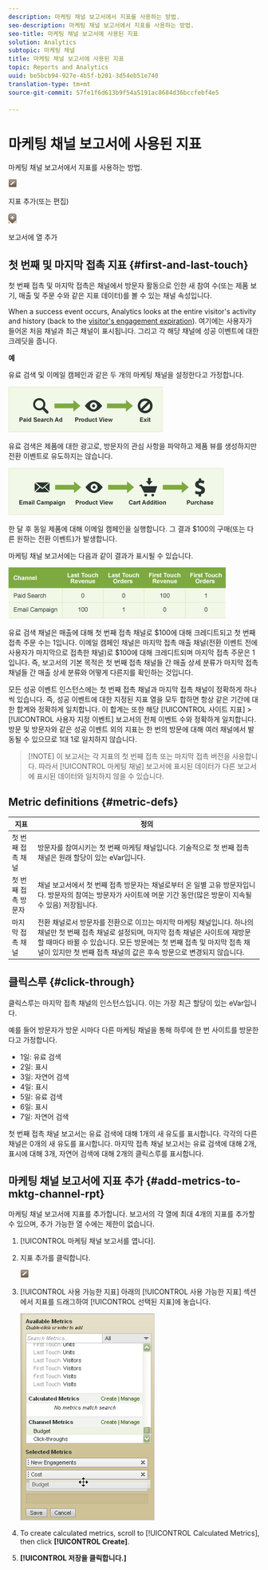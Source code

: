 ```yaml
---
description: 마케팅 채널 보고서에서 지표를 사용하는 방법.
seo-description: 마케팅 채널 보고서에서 지표를 사용하는 방법.
seo-title: 마케팅 채널 보고서에 사용된 지표
solution: Analytics
subtopic: 마케팅 채널
title: 마케팅 채널 보고서에 사용된 지표
topic: Reports and Analytics
uuid: be5bcb94-927e-4b5f-b201-3d54eb51e740
translation-type: tm+mt
source-git-commit: 57fe1f6d613b9f54a5191ac8684d36bccfebf4e5

---
```



# 마케팅 채널 보고서에 사용된 지표

마케팅 채널 보고서에서 지표를 사용하는 방법.

![](assets/metric_edit_icon.png)

지표 추가(또는 편집)

![](assets/add_column_icon.png)

 보고서에 열 추가

## 첫 번째 및 마지막 접촉 지표 {#first-and-last-touch}

첫 번째 접촉 및 마지막 접촉은 채널에서 방문자 활동으로 인한 새 참여 수(또는 제품 보기, 매출 및 주문 수와 같은 지표 데이터)를 볼 수 있는 채널 속성입니다.

When a success event occurs, Analytics looks at the entire visitor's activity and history (back to the [visitor's engagement expiration](/help/components/c-marketing-channels/visitor-engagement.md)). 여기에는 사용자가 들어온 처음 채널과 최근 채널이 표시됩니다. 그리고 각 해당 채널에 성공 이벤트에 대한 크레딧을 줍니다.

<!-- 

<note>
  A first-touch value has a rolling expiration based on the frequency of a visitor returning to the site. This first-touch expiration resets whenever a visitor returns to the site. This effects reporting by causing first-touch values to persist longer than you might expect. For example, this can occur if an instance of an first-touch channel was created a year ago. Remove the values on the eVar in the admin console to reset.
</note>

 -->

**예**

유료 검색 및 이메일 캠페인과 같은 두 개의 마케팅 채널을 설정한다고 가정합니다.

![](assets/paid_search.png)

유료 검색은 제품에 대한 광고로, 방문자의 관심 사항을 파악하고 제품 뷰를 생성하지만 전환 이벤트로 유도하지는 않습니다.

![](assets/email_campaign.png)

한 달 후 동일 제품에 대해 이메일 캠페인을 실행합니다. 그 결과 $100의 구매(또는 다른 원하는 전환 이벤트)가 발생합니다.

마케팅 채널 보고서에는 다음과 같이 결과가 표시될 수 있습니다.

![](assets/report-graphic.png)

유료 검색 채널은 매출에 대해 첫 번째 접촉 채널로 $100에 대해 크레디트되고 첫 번째 접촉 주문 수는 1입니다. 이메일 캠페인 채널은 마지막 접촉 매출 채널(전환 이벤트 전에 사용자가 마지막으로 접촉한 채널)로 $100에 대해 크레디트되며 마지막 접촉 주문은 1입니다. 즉, 보고서의 기본 목적은 첫 번째 접촉 채널들 간 매출 상세 분류가 마지막 접촉 채널들 간 매출 상세 분류와 어떻게 다른지를 확인하는 것입니다.

모든 성공 이벤트 인스턴스에는 첫 번째 접촉 채널과 마지막 접촉 채널이 정확하게 하나씩 있습니다. 즉, 성공 이벤트에 대한 지정된 지표 열을 모두 합하면 항상 같은 기간에 대한 합계와 정확하게 일치합니다. 이 합계는 또한 해당 [!UICONTROL 사이트 지표] &gt; [!UICONTROL 사용자 지정 이벤트] 보고서의 전체 이벤트 수와 정확하게 일치합니다. 방문 및 방문자와 같은 성공 이벤트 외의 지표는 한 번의 방문에 대해 여러 채널에서 발동될 수 있으므로 1대 1로 일치하지 않습니다.

> [!NOTE] 이 보고서는 각 지표의 첫 번째 접촉 또는 마지막 접촉 버전을 사용합니다. 따라서 [!UICONTROL 마케팅 채널] 보고서에 표시된 데이터가 다른 보고서에 표시된 데이터와 일치하지 않을 수 있습니다.

## Metric definitions {#metric-defs}

| 지표 | 정의 |
|--- |--- |
| 첫 번째 접촉 채널 | 방문자를 참여시키는 첫 번째 마케팅 채널입니다. 기술적으로 첫 번째 접촉 채널은 원래 할당이 있는 eVar입니다. |
| 첫 번째 접촉 방문자 | 채널 보고서에서 첫 번째 접촉 방문자는 채널로부터 온 일별 고유 방문자입니다. 방문자의 참여는 방문자가 사이트에 머문 기간 동안(많은 방문이 지속될 수 있음) 저장됩니다. |
| 마지막 접촉 채널 | 전환 채널로서 방문자를 전환으로 이끄는 마지막 마케팅 채널입니다. 하나의 채널만 첫 번째 접촉 채널로 설정되며, 마지막 접촉 채널은 사이트에 재방문할 때마다 바뀔 수 있습니다. 모든 방문에는 첫 번째 접촉 및 마지막 접촉 채널이 있지만 첫 번째 접촉 채널의 값은 후속 방문으로 변경되지 않습니다. |

## 클릭스루 {#click-through}

클릭스루는 마지막 접촉 채널의 인스턴스입니다. 이는 가장 최근 할당이 있는 eVar입니다.

예를 들어 방문자가 방문 시마다 다른 마케팅 채널을 통해 하루에 한 번 사이트를 방문한다고 가정합니다.

* 1일: 유료 검색
* 2일: 표시
* 3일: 자연어 검색
* 4일: 표시
* 5일: 유료 검색
* 6일: 표시
* 7일: 자연어 검색

첫 번째 접촉 채널 보고서는 유료 검색에 대해 1개의 새 유도를 표시합니다. 각각의 다른 채널은 0개의 새 유도를 표시합니다. 마지막 접촉 채널 보고서는 유료 검색에 대해 2개, 표시에 대해 3개, 자연어 검색에 대해 2개의 클릭스루를 표시합니다.

## 마케팅 채널 보고서에 지표 추가 {#add-metrics-to-mktg-channel-rpt}

마케팅 채널 보고서에 지표를 추가합니다. 보고서의 각 열에 최대 4개의 지표를 추가할 수 있으며, 추가 가능한 열 수에는 제한이 없습니다.

1. [!UICONTROL 마케팅 채널 보고서를 엽니다].
1. 지표 추가를 클릭합니다.

   ![](assets/metric_edit_icon.png)

1. [!UICONTROL 사용 가능한 지표] 아래의 [!UICONTROL 사용 가능한 지표] 섹션에서 지표를 드래그하여 [!UICONTROL 선택된 지표]에 놓습니다.

   ![단계 결과](assets/metric_create.png)

1. To create calculated metrics, scroll to [!UICONTROL Calculated Metrics], then click **[!UICONTROL Create]**.
1. **[!UICONTROL 저장을 클릭합니다.]**
